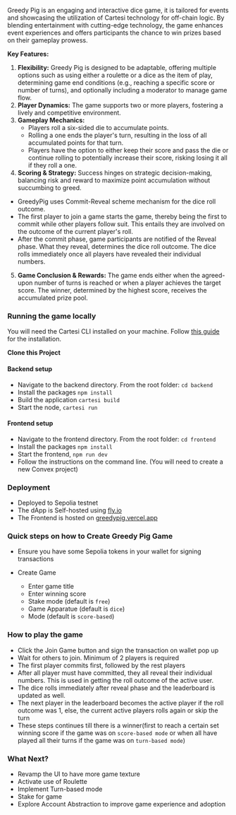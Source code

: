Greedy Pig is an engaging and interactive dice game, it is tailored for events and showcasing the utilization of Cartesi technology for off-chain logic. By blending entertainment with cutting-edge technology, the game enhances event experiences and offers participants the chance to win prizes based on their gameplay prowess.

**Key Features:**

1. **Flexibility:** Greedy Pig is designed to be adaptable, offering multiple options such as using either a roulette or a dice as the item of play, determining game end conditions (e.g., reaching a specific score or number of turns), and optionally including a moderator to manage game flow.
2. **Player Dynamics:** The game supports two or more players, fostering a lively and competitive environment.
3. **Gameplay Mechanics:**
    - Players roll a six-sided die to accumulate points.
    - Rolling a one ends the player's turn, resulting in the loss of all accumulated points for that turn.
    - Players have the option to either keep their score and pass the die or continue rolling to potentially increase their score, risking losing it all if they roll a one.
4. **Scoring & Strategy:** Success hinges on strategic decision-making, balancing risk and reward to maximize point accumulation without succumbing to greed.
- GreedyPig uses Commit-Reveal scheme mechanism for the dice roll outcome.
- The first player to join a game starts the game, thereby being the first to commit while other players follow suit. This entails they are involved on the outcome of the current player's roll. 
- After the commit phase, game participants are notified of the Reveal phase. What they reveal, determines the dice roll outcome.
The dice rolls immediately once all players have revealed their individual numbers.
5. **Game Conclusion & Rewards:** The game ends either when the agreed-upon number of turns is reached or when a player achieves the target score. The winner, determined by the highest score, receives the accumulated prize pool.

### Running the game locally

You will need the Cartesi CLI installed on your machine. Follow [this guide](https://docs.cartesi.io/cartesi-rollups/1.3/development/installation/) for the installation.

**Clone this Project**

#### Backend setup

- Navigate to the backend directory. From the root folder: `cd backend`
- Install the packages `npm install`
- Build the application `cartesi build`
- Start the node, `cartesi run`

#### Frontend setup

- Navigate to the frontend directory. From the root folder:  `cd frontend`
- Install the packages `npm install`
- Start the frontend, `npm run dev` 
- Follow the instructions on the command line. (You will need to create a new Convex project)

### Deployment

- Deployed to Sepolia testnet
- The dApp is Self-hosted using [fly.io](https://fly.io)
- The Frontend is hosted on [greedypig.vercel.app](https://greedypig.vercel.app)

### Quick steps on how to Create Greedy Pig Game

- Ensure you have some Sepolia tokens in your wallet for signing transactions

- Create Game
  - Enter game title
  - Enter winning score
  - Stake mode (default is `free`)
  - Game Apparatue (default is `dice`)
  - Mode (default is `score-based`)

### How to play the game

- Click the Join Game button and sign the transaction on wallet pop up
- Wait for others to join. Minimum of 2 players is required
- The first player commits first, followed by the rest players
- After all player must have committed, they all reveal their individual numbers. This is used in getting the roll outcome of the active user.
- The dice rolls immediately after reveal phase and the leaderboard is updated as well.
- The next player in the leaderboard becomes the active player if the roll outcome was 1, else, the current active players rolls again or skip the turn
- These steps continues till there is a winner(first to reach a certain set winning score if the game was on `score-based mode` or when all have played all their turns if the game was on `turn-based mode`)



### What Next?

- Revamp the UI to have more game texture
- Activate use of Roulette
- Implement Turn-based mode
- Stake for game
- Explore Account Abstraction to improve game experience and adoption